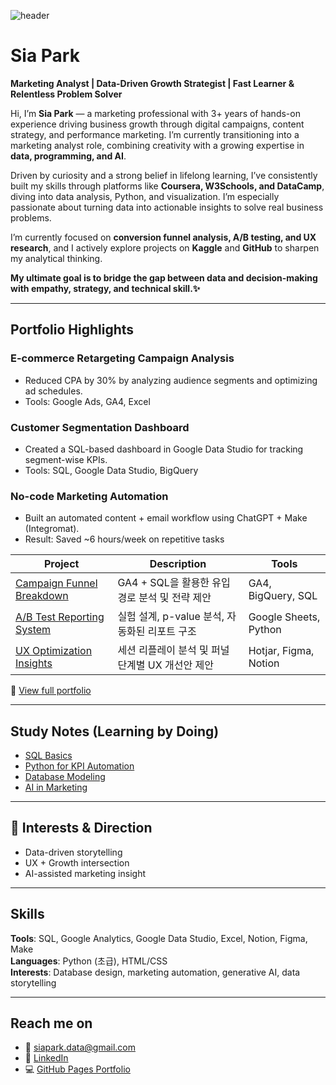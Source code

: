![header](https://capsule-render.vercel.app/api?type=waving&color=auto&height=300&section=header&text=Sia%20Park&fontSize=90&fontColor=FFFFFF&fontAlign=100)
# Sia Park
**Marketing Analyst | Data-Driven Growth Strategist | Fast Learner & Relentless Problem Solver**

Hi, I’m **Sia Park** — a marketing professional with 3+ years of hands-on experience driving business growth through digital campaigns, content strategy, and performance marketing. I’m currently transitioning into a marketing analyst role, combining creativity with a growing expertise in **data, programming, and AI**.

Driven by curiosity and a strong belief in lifelong learning, I’ve consistently built my skills through platforms like **Coursera, W3Schools, and DataCamp**, diving into data analysis, Python, and visualization. I’m especially passionate about turning data into actionable insights to solve real business problems.

I’m currently focused on **conversion funnel analysis, A/B testing, and UX research**, and I actively explore projects on **Kaggle** and **GitHub** to sharpen my analytical thinking. 

**My ultimate goal is to bridge the gap between data and decision-making with empathy, strategy, and technical skill.✨**

---

## Portfolio Highlights

### E-commerce Retargeting Campaign Analysis
- Reduced CPA by 30% by analyzing audience segments and optimizing ad schedules.
- Tools: Google Ads, GA4, Excel

### Customer Segmentation Dashboard
- Created a SQL-based dashboard in Google Data Studio for tracking segment-wise KPIs.
- Tools: SQL, Google Data Studio, BigQuery

### No-code Marketing Automation
- Built an automated content + email workflow using ChatGPT + Make (Integromat).
- Result: Saved ~6 hours/week on repetitive tasks

| Project | Description | Tools |
|--------|-------------|-------|
| [Campaign Funnel Breakdown](link) | GA4 + SQL을 활용한 유입경로 분석 및 전략 제안 | GA4, BigQuery, SQL |
| [A/B Test Reporting System](link) | 실험 설계, p-value 분석, 자동화된 리포트 구조 | Google Sheets, Python |
| [UX Optimization Insights](link) | 세션 리플레이 분석 및 퍼널 단계별 UX 개선안 제안 | Hotjar, Figma, Notion |

🔗 [View full portfolio](https://siaportfolio.github.io/my-portfolio/)  <!-- GitHub Pages 주소로 교체 -->

---

## Study Notes (Learning by Doing)
- [SQL Basics](./study/SQL_Basics.md)
- [Python for KPI Automation](./study/Python_KPI_Automation.md)
- [Database Modeling](./study/DB_Modeling.md)
- [AI in Marketing](./study/AI_Marketing.md)

---
## 🧠 Interests & Direction

- Data-driven storytelling  
- UX + Growth intersection  
- AI-assisted marketing insight

---

## Skills

**Tools**: SQL, Google Analytics, Google Data Studio, Excel, Notion, Figma, Make  
**Languages**: Python (초급), HTML/CSS  
**Interests**: Database design, marketing automation, generative AI, data storytelling

---

## Reach me on

- 💌 siapark.data@gmail.com  
- 🔗 [LinkedIn](https://linkedin.com/in/siaportfolio)  
- 💻 [GitHub Pages Portfolio](https://siaportfolio.github.io/my-portfolio/)

